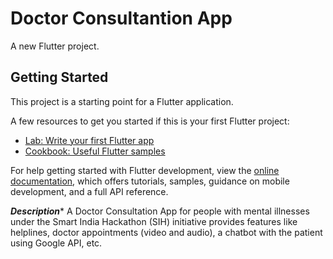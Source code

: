 # Doctor Consultantion App

A new Flutter project.

## Getting Started

This project is a starting point for a Flutter application.

A few resources to get you started if this is your first Flutter project:

- [Lab: Write your first Flutter app](https://docs.flutter.dev/get-started/codelab)
- [Cookbook: Useful Flutter samples](https://docs.flutter.dev/cookbook)

For help getting started with Flutter development, view the
[online documentation](https://docs.flutter.dev/), which offers tutorials,
samples, guidance on mobile development, and a full API reference.


*****Description******
A Doctor Consultation App for people with mental illnesses under the Smart India 
Hackathon (SIH) initiative provides features like helplines, doctor 
appointments (video and audio), a chatbot with the patient using Google 
API, etc.
